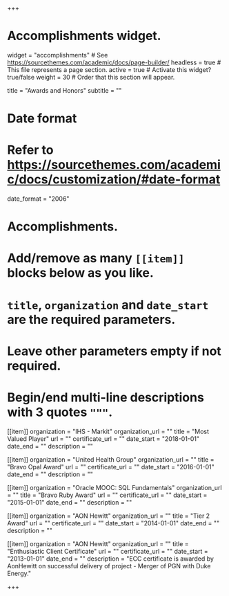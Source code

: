 +++
# Accomplishments widget.
widget = "accomplishments"  # See https://sourcethemes.com/academic/docs/page-builder/
headless = true  # This file represents a page section.
active = true  # Activate this widget? true/false
weight = 30  # Order that this section will appear.

title = "Awards and Honors"
subtitle = ""

# Date format
#   Refer to https://sourcethemes.com/academic/docs/customization/#date-format
date_format = "2006"

# Accomplishments.
#   Add/remove as many `[[item]]` blocks below as you like.
#   `title`, `organization` and `date_start` are the required parameters.
#   Leave other parameters empty if not required.
#   Begin/end multi-line descriptions with 3 quotes `"""`.

[[item]]
  organization = "IHS - Markit"
  organization_url = ""
  title = "Most Valued Player"
  url = ""
  certificate_url = ""
  date_start = "2018-01-01"
  date_end = ""
  description = ""

[[item]]
  organization = "United Health Group"
  organization_url = ""
  title = "Bravo Opal Award"
  url = ""
  certificate_url = ""
  date_start = "2016-01-01"
  date_end = ""
  description = ""

[[item]]
  organization = "Oracle MOOC: SQL Fundamentals"
  organization_url = ""
  title = "Bravo Ruby Award"
  url = ""
  certificate_url = ""
  date_start = "2015-01-01"
  date_end = ""
  description = ""

[[item]]
  organization = "AON Hewitt"
  organization_url = ""
  title = "Tier 2 Award"
  url = ""
  certificate_url = ""
  date_start = "2014-01-01"
  date_end = ""
  description = ""


[[item]]
  organization = "AON Hewitt"
  organization_url = ""
  title = "Enthusiastic Client Certificate"
  url = ""
  certificate_url = ""
  date_start = "2013-01-01"
  date_end = ""
  description = "ECC certificate is awarded by AonHewitt on successful delivery of project - Merger of PGN with Duke Energy."

+++
